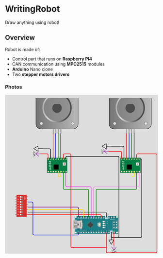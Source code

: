 
# WritingRobot
Draw anything using robot!

## Overview

Robot is made of:
- Control part that runs on __Raspberry PI4__
- CAN communication using __MPC2515__ modules
- __Arduino__ Nano clone
- Two __stepper motors drivers__

### Photos

![Schematics](Arduino.png)
